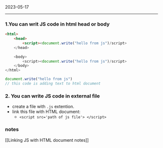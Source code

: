 
2023-05-17

-----

### 1.**You can writ JS code in html head or body** 

``` html
<html> 
	<head>
		<script><document.write("hello from js")/script>
	</head>
	
	<body>
		<script><document.write("hello from js")/script>
	</body>
</html>
```

``` js
document.write("hello from js")
// this code is adding text to html document
```

### 2. You can write JS code in external file
- create a file with `.js` extention.
- link this file with HTML document:
	- `<script src='path of js file'> </script>`


### notes
[[Linking JS with HTML document notes]]